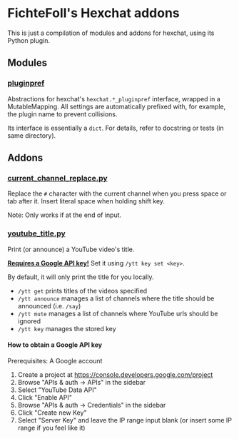 FichteFoll's Hexchat addons
===========================

This is just a compilation of modules and addons for hexchat,
using its Python plugin.


## Modules

### [pluginpref](./pluginpref)

Abstractions for hexchat's `hexchat.*_pluginpref` interface,
wrapped in a MutableMapping.
All settings are automatically prefixed with,
for example, the plugin name
to prevent collisions.

Its interface is essentially a `dict`.
For details, refer to docstring or tests (in same directory).


## Addons

### [current_channel_replace.py](./current_channel_replace.py)

Replace the `#` character with the current channel
when you press space or tab after it.
Insert literal space when holding shift key.

Note: Only works if at the end of input.


### [youtube_title.py](./youtube_title.py)

Print (or announce) a YouTube video's title.

[**Requires a Google API key!**](#how-to-obtain-a-google-api-key)
Set it using `/ytt key set <key>`.

By default, it will only print the title for you locally.

- `/ytt get` prints titles of the videos specified
- `/ytt announce` manages a list of channels
  where the title should be announced (i.e. `/say`)
- `/ytt mute` manages a list of channels
  where YouTube urls should be ignored
- `/ytt key` manages the stored key


#### How to obtain a Google API key

Prerequisites: A Google account

1. Create a project at https://console.developers.google.com/project
2. Browse "APIs & auth -> APIs" in the sidebar
3. Select "YouTube Data API"
4. Click "Enable API"
5. Browse "APIs & auth -> Credentials" in the sidebar
6. Click "Create new Key"
7. Select "Server Key" and leave the IP range input blank (or insert some IP range if you feel like it)
